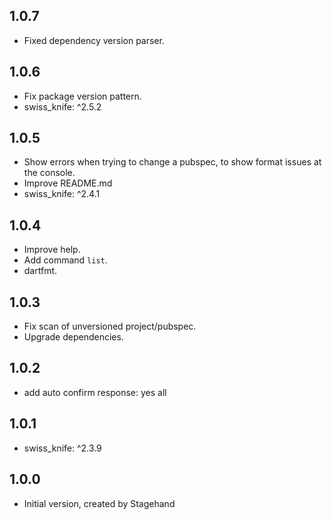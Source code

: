 ## 1.0.7

- Fixed dependency version parser.

## 1.0.6

- Fix package version pattern.
- swiss_knife: ^2.5.2

## 1.0.5

- Show errors when trying to change a pubspec, to show format issues at the console.
- Improve README.md
- swiss_knife: ^2.4.1

## 1.0.4

- Improve help.
- Add command `list`.
- dartfmt.

## 1.0.3

- Fix scan of unversioned project/pubspec.
- Upgrade dependencies.

## 1.0.2

- add auto confirm response: yes all

## 1.0.1

- swiss_knife: ^2.3.9

## 1.0.0

- Initial version, created by Stagehand
